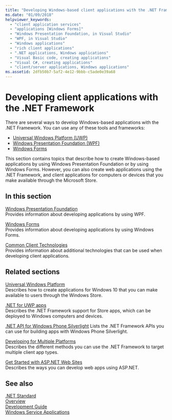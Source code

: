 ```yaml
---
title: "Developing Windows-based client applications with the .NET Framework"
ms.date: "01/09/2018"
helpviewer_keywords: 
  - "client application services"
  - "applications [Windows Forms]"
  - "Windows Presentation Foundation, in Visual Studio"
  - "WPF, in Visual Studio"
  - "Windows applications"
  - "rich client applications"
  - ".NET applications, Windows applications"
  - "Visual Basic code, creating applications"
  - "Visual C#, creating applications"
  - "client/server applications, Windows applications"
ms.assetid: 2dfb50b7-5af2-4e12-9bbb-c5ade0e39a68
---
```

# Developing client applications with the .NET Framework

There are several ways to develop Windows-based applications with the .NET Framework. You can use any of these tools and frameworks: 

* [Universal Windows Platform (UWP)](https://developer.microsoft.com/windows/apps)
* [Windows Presentation Foundation (WPF)](../../docs/framework/wpf/index.md)
* [Windows Forms](../../docs/framework/winforms/index.md)

This section contains topics that describe how to create Windows-based applications by using Windows Presentation Foundation or by using Windows Forms. However, you can also create web applications using the .NET Framework, and client applications for computers or devices that you make available through the Microsoft Store.
 
## In this section

[Windows Presentation Foundation](../../docs/framework/wpf/index.md)  
Provides information about developing applications by using WPF.

[Windows Forms](../../docs/framework/winforms/index.md)  
Provides information about developing applications by using Windows Forms.

[Common Client Technologies](../../docs/framework/common-client-technologies/index.md)  
Provides information about additional technologies that can be used when developing client applications.

## Related sections

[Universal Windows Platform](https://developer.microsoft.com/windows/apps)  
Describes how to create applications for Windows 10 that you can make available to users through the Windows Store.

[.NET for UWP apps](https://msdn.microsoft.com/library/windows/apps/mt185501.aspx)  
Describes the .NET Framework support for Store apps, which can be deployed to Windows computers and devices.

[.NET API for Windows Phone Silverlight](https://docs.microsoft.com/en-us/previous-versions/windows/apps/jj207211(v=vs.105))  
Lists the .NET Framework APIs you can use for building apps with Windows Phone Silverlight.
  
[Developing for Multiple Platforms](../../docs/standard/cross-platform/index.md)  
Describes the different methods you can use the .NET Framework to target multiple client app types.

[Get Started with ASP.NET Web Sites](http://www.asp.net/get-started/websites)  
Describes the ways you can develop web apps using ASP.NET.

## See also

[.NET Standard](../../docs/standard/net-standard.md)  
[Overview](../../docs/framework/get-started/overview.md)  
[Development Guide](../../docs/framework/development-guide.md)  
[Windows Service Applications](../../docs/framework/windows-services/index.md)  
